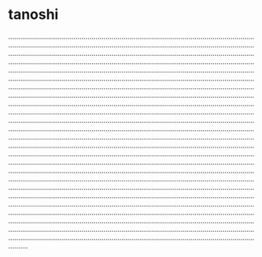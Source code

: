 # tanoshi

......................................................................................................................................................................................................................................................................................................................................................................................................................................................................................................................................................................................................................................................................................................................................................................................................................................................................................................................................................................................................................................................................................................................................................................................................................................................................................................................................................................................................................................................................................................................................................................................................................................................................................................................................................................................................................................................................................................................................................................................................................................................................................................................................................................................................................................................................................................................................................................................................................................................................................................................................................................................................................................................................................................................................................................................................................................................................................................................................................................................................................................................................................................................................................................................................................................